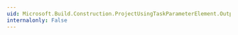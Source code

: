 ```yaml
---
uid: Microsoft.Build.Construction.ProjectUsingTaskParameterElement.OutputLocation
internalonly: False
---
```

